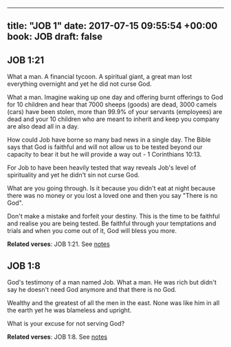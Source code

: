 
---
title: "JOB 1"
date: 2017-07-15 09:55:54 +00:00
book: JOB
draft: false
---

## JOB 1:21

What a man. A financial tycoon. A spiritual giant, a great man lost everything overnight and yet he did not curse God.

What a man. Imagine waking up one day and offering burnt offerings to God for 10 children and hear that 7000 sheeps (goods) are dead, 3000 camels (cars) have been stolen, more than 99.9% of your servants (employees) are dead and your 10 children who are meant to inherit and keep you company are also dead all in a day.


How could Job have borne so many bad news in a single day. The Bible says that God is faithful and will not allow us to be tested beyond our capacity to bear it but he will provide a way out - 1 Corinthians 10:13.

For Job to have been heavily tested that way reveals Job's level of spirituality and yet he didn't sin not curse God.

What are you going through. Is it because you didn't eat at night because there was no money or you lost a loved one and then you say "There is no God".

Don't make a mistake and forfeit your destiny. This is the time to be faithful and realise you are being tested. Be faithful through your temptations and trials and when you come out of it, God will bless you more.

**Related verses**: JOB 1:21. See [notes](https://my.bible.com/notes/2679795807339405492)


## JOB 1:8

God's testimony of a man named Job. What a man. He was rich but didn't say he doesn't need God anymore and that there is no God.


Wealthy and the greatest of all the men in the east. None was like him in all the earth yet he was blameless and upright.

What is your excuse for not serving God?

**Related verses**: JOB 1:8. See [notes](https://my.bible.com/notes/2679780416047276191)

